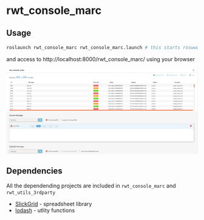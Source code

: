 rwt_console_marc
========

Usage
-----
```sh
roslaunch rwt_console_marc rwt_console_marc.launch # this starts roswww and rosbridge_server
```

and access to http://localhost:8000/rwt_console_marc/ using your browser

![rwt_console_marc.png](images/rwt_console_marc.png "rwt_console_marc.png")

Dependencies
------------
All the dependending projects are included in `rwt_console_marc` and `rwt_utils_3rdparty`

* [SlickGrid](https://slickgrid.net/Index.html) - spreadsheet library
* [lodash](https://github.com/lodash/lodash) - utlity functions